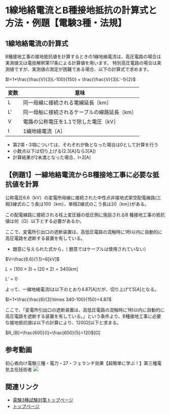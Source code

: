 # 1線地絡電流とB種接地抵抗の計算式と方法・例題【電験3種・法規】


## 1線地絡電流の計算式

B種接地工事の接地抵抗値を計算するときの1線地絡電流は、高圧電路の場合は実測値又は電技解釈第17条による計算値を用います。
特別高圧電路の場合は実測値ですが、実測値の測定が困難である場合、以下の計算式で求めます。

$I=1+\frac{\frac{V}{3}L-100}{150} + \frac{\frac{V}{3}L'-1}{2}$

変数|意味
--|--
L|同一母線に接続される電線延長〔km〕
L'|同一母船に接続されるケーブルの線路延長〔km〕
V|電路の公称電圧を1.1で除した電圧〔kV〕
I|1線地絡電流〔A〕

- 第2項・3項については、それぞれが負となった場合は0として計算を行う
- 小数点以下は切り上げる(2.3[A]なら3[A])
- 計算結果が2未満となった場合、I=2[A]

## 【例題1】一線地絡電流からB種接地工事に必要な抵抗値を計算

公称電圧6.6〔kV〕の変電所母線に接続された中性点非接地式架空配電線路(三相3線式のこう長は100〔km〕、単相2線式のこう長は20〔km〕)がある。

この配電線路に接続される柱上変圧器の低圧側に施設されるB 種接地工事の抵抗値は何〔Ω〕以下とする必要があるか。

ここで、変電所引出口の遮断装置は、高低圧電路の混触時に1秒以内に自動的に高圧電路を遮断する装置を有している。

- 題意に与えられた式から，( 題意ではケーブルは使用されていない）

$V=\frac{6.6}{1.1}=6[kV]$

$L=(100\times 3)+(20\times 2)=340[km]$

$L'=0$

よって、一線地絡電流Iは以下のとおり4.87[A]だが、切り上げて$5[A]$となる。

$I=1+\frac{\frac{6}{3}\times 340-100}{150}=4.87$

ここで、「変電所引出口の遮断装置は、高低圧電路の混触時に1秒以内に自動的に高圧電路を遮断する装置を有している。」という条件より、B種接地工事に必要な接地抵抗値は以下の計算により、120[Ω]以下と求まる。

$R_{B}=\frac{600}{I}=\frac{600}{5}=120$[Ω]



## 参考動画

初心者向け電験三種・電力・27・フェランチ効果【超簡単に学ぶ！】第三種電気主任技術者
 [![](https://img.youtube.com/vi/6wl-r7qGiV4/0.jpg)](https://www.youtube.com/watch?v=6wl-r7qGiV4)


## 関連リンク

- [電験3種試験対策トップページ](../index.md)
- [トップページ](../../../index.md)